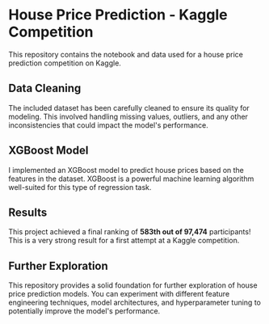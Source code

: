# House Price Prediction - Kaggle Competition

This repository contains the notebook and data used for a house price prediction competition on Kaggle.

## Data Cleaning

The included dataset has been carefully cleaned to ensure its quality for modeling. This involved handling missing values, outliers, and any other inconsistencies that could impact the model's performance.

## XGBoost Model

I implemented an XGBoost model to predict house prices based on the features in the dataset. XGBoost is a powerful machine learning algorithm well-suited for this type of regression task.

## Results

This project achieved a final ranking of **583th out of 97,474** participants! This is a very strong result for a first attempt at a Kaggle competition.

## Further Exploration

This repository provides a solid foundation for further exploration of house price prediction models. You can experiment with different feature engineering techniques, model architectures, and hyperparameter tuning to potentially improve the model's performance.



